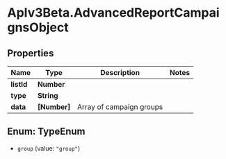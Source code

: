 # ApIv3Beta.AdvancedReportCampaignsObject

## Properties

Name | Type | Description | Notes
------------ | ------------- | ------------- | -------------
**listId** | **Number** |  | 
**type** | **String** |  | 
**data** | **[Number]** | Array of campaign groups | 



## Enum: TypeEnum


* `group` (value: `"group"`)




